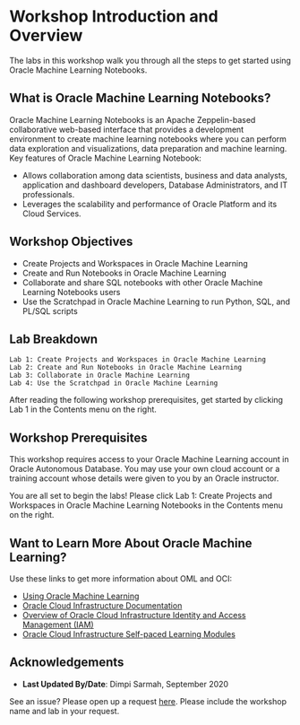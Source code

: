 # Workshop Introduction and Overview

The labs in this workshop walk you through all the steps to get started using Oracle Machine Learning Notebooks.

## What is Oracle Machine Learning Notebooks?

Oracle Machine Learning Notebooks is an Apache Zeppelin-based collaborative web-based interface that provides a development environment to create machine learning notebooks where you can perform data exploration and visualizations, data preparation and machine learning.
Key features of Oracle Machine Learning Notebook:

* Allows collaboration among data scientists, business and data analysts, application and dashboard developers, Database Administrators, and IT professionals.
* Leverages the scalability and performance of Oracle Platform and its Cloud Services.

## Workshop Objectives


* Create Projects and Workspaces in Oracle Machine Learning
* Create and Run Notebooks in Oracle Machine Learning
* Collaborate and share SQL notebooks with other Oracle Machine Learning Notebooks users
* Use the Scratchpad in Oracle Machine Learning to run Python, SQL, and PL/SQL scripts

## Lab Breakdown

    Lab 1: Create Projects and Workspaces in Oracle Machine Learning
    Lab 2: Create and Run Notebooks in Oracle Machine Learning
    Lab 3: Collaborate in Oracle Machine Learning
    Lab 4: Use the Scratchpad in Oracle Machine Learning

After reading the following workshop prerequisites, get started by clicking Lab 1 in the Contents menu on the right.

## Workshop Prerequisites

This workshop requires access to your Oracle Machine Learning account in Oracle Autonomous Database. You may use your own cloud account or a training account whose details were given to you by an Oracle instructor.

You are all set to begin the labs! Please click Lab 1: Create Projects and Workspaces in Oracle Machine Learning Notebooks in the Contents menu on the right.

## Want to Learn More About Oracle Machine Learning?

Use these links to get more information about OML and OCI:

* [Using Oracle Machine Learning](https://docs.oracle.com/en/cloud/paas/autonomous-data-warehouse-cloud/omlug/index.html)
* [Oracle Cloud Infrastructure Documentation](https://docs.cloud.oracle.com/iaas/Content/GSG/Reference/gettingstartedwithPaaS.htm)
* [Overview of Oracle Cloud Infrastructure Identity and Access Management (IAM)](https://docs.cloud.oracle.com/en-us/iaas/Content/Identity/Concepts/overview.htm)
* [Oracle Cloud Infrastructure Self-paced Learning Modules](https://www.oracle.com/cloud/iaas/training/foundations.html)


## Acknowledgements

* **Last Updated By/Date**: Dimpi Sarmah, September 2020

See an issue?  Please open up a request [here](https://github.com/oracle/learning-library/issues). Please include the workshop name and lab in your request.
